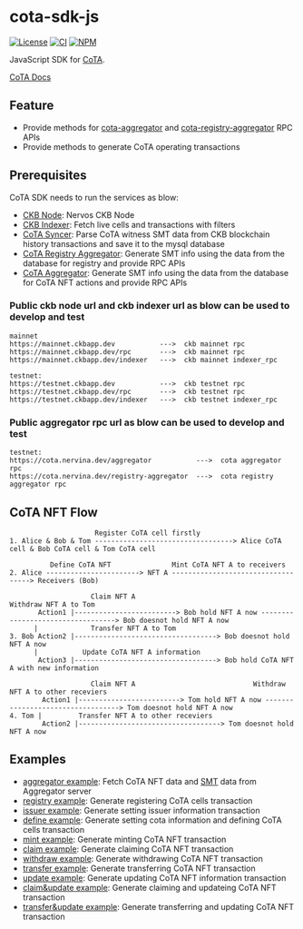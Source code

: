 # cota-sdk-js

[![License](https://img.shields.io/badge/license-MIT-green)](https://github.com/nervina-labs/cota-sdk-js/blob/develop/LICENSE)
[![CI](https://github.com/nervina-labs/cota-sdk-js/actions/workflows/build.yml/badge.svg?branch=develop)](https://github.com/nervina-labs/cota-sdk-js/actions)
[![NPM](https://img.shields.io/npm/v/@nervina-labs/cota-sdk/latest.svg)](https://www.npmjs.com/package/@nervina-labs/cota-sdk)

JavaScript SDK for [CoTA](https://talk.nervos.org/t/rfc-cota-a-compact-token-aggregator-standard-for-extremely-low-cost-nfts-and-fts/6338).

[CoTA Docs](https://developer.mibao.net/docs/develop/cota/overview)

## Feature

- Provide methods for [cota-aggregator](https://github.com/nervina-labs/cota-aggregator) and [cota-registry-aggregator](https://github.com/nervina-labs/cota-registry-aggregator) RPC APIs
- Provide methods to generate CoTA operating transactions

## Prerequisites

CoTA SDK needs to run the services as blow:

- [CKB Node](https://docs.nervos.org/docs/basics/guides/testnet): Nervos CKB Node
- [CKB Indexer](https://github.com/nervosnetwork/ckb-indexer): Fetch live cells and transactions with filters
- [CoTA Syncer](https://github.com/nervina-labs/cota-nft-entries-syncer): Parse CoTA witness SMT data from CKB blockchain history transactions and save it to the mysql database
- [CoTA Registry Aggregator](https://github.com/nervina-labs/cota-registry-aggregator): Generate SMT info using the data from the database for registry and provide RPC APIs
- [CoTA Aggregator](https://github.com/nervina-labs/cota-aggregator): Generate SMT info using the data from the database for CoTA NFT actions and provide RPC APIs

### Public ckb node url and ckb indexer url as blow can be used to develop and test

```
mainnet
https://mainnet.ckbapp.dev           --->  ckb mainnet rpc
https://mainnet.ckbapp.dev/rpc       --->  ckb mainnet rpc
https://mainnet.ckbapp.dev/indexer   --->  ckb mainnet indexer_rpc

testnet:
https://testnet.ckbapp.dev           --->  ckb testnet rpc
https://testnet.ckbapp.dev/rpc       --->  ckb testnet rpc
https://testnet.ckbapp.dev/indexer   --->  ckb testnet indexer_rpc
```

### Public aggregator rpc url as blow can be used to develop and test

```
testnet:
https://cota.nervina.dev/aggregator           --->  cota aggregator rpc
https://cota.nervina.dev/registry-aggregator  --->  cota registry aggregator rpc
```

## CoTA NFT Flow

```
                     Register CoTA cell firstly
1. Alice & Bob & Tom ----------------------------------> Alice CoTA cell & Bob CoTA cell & Tom CoTA cell

          Define CoTA NFT               Mint CoTA NFT A to receivers
2. Alice -----------------------> NFT A -----------------------------------> Receivers (Bob)

                    Claim NFT A                                  Withdraw NFT A to Tom
       Action1 |-------------------------> Bob hold NFT A now ----------------------------------> Bob doesnot hold NFT A now
      |             Transfer NFT A to Tom
3. Bob Action2 |-----------------------------------> Bob doesnot hold NFT A now
      |           Update CoTA NFT A information
       Action3 |-----------------------------------> Bob hold CoTA NFT A with new information

                    Claim NFT A                             Withdraw NFT A to other receviers
        Action1 |-------------------------> Tom hold NFT A now ----------------------------------> Tom doesnot hold NFT A now
4. Tom |         Transfer NFT A to other receviers
        Action2 |-----------------------------------> Tom doesnot hold NFT A now

```

## Examples

- [aggregator example](https://github.com/nervina-labs/cota-sdk-js/blob/develop/example/aggregator.ts): Fetch CoTA NFT data and [SMT](https://github.com/nervosnetwork/sparse-merkle-tree) data from Aggregator server
- [registry example](https://github.com/nervina-labs/cota-sdk-js/blob/develop/example/registry.ts): Generate registering CoTA cells transaction
- [issuer example](https://github.com/nervina-labs/cota-sdk-js/blob/develop/example/issuer.ts): Generate setting issuer information transaction
- [define example](https://github.com/nervina-labs/cota-sdk-js/blob/develop/example/define.ts): Generate setting cota information and defining CoTA cells transaction
- [mint example](https://github.com/nervina-labs/cota-sdk-js/blob/develop/example/mint.ts): Generate minting CoTA NFT transaction
- [claim example](https://github.com/nervina-labs/cota-sdk-js/blob/develop/example/claim.ts): Generate claiming CoTA NFT transaction
- [withdraw example](https://github.com/nervina-labs/cota-sdk-js/blob/develop/example/withdraw.ts): Generate withdrawing CoTA NFT transaction
- [transfer example](https://github.com/nervina-labs/cota-sdk-js/blob/develop/example/transfer.ts): Generate transferring CoTA NFT transaction
- [update example](https://github.com/nervina-labs/cota-sdk-js/blob/develop/example/update.ts): Generate updating CoTA NFT information transaction
- [claim&update example](https://github.com/nervina-labs/cota-sdk-js/blob/develop/example/claim-update.ts): Generate claiming and updateing CoTA NFT transaction
- [transfer&update example](https://github.com/nervina-labs/cota-sdk-js/blob/develop/example/transfer-update.ts): Generate transferring and updating CoTA NFT transaction
